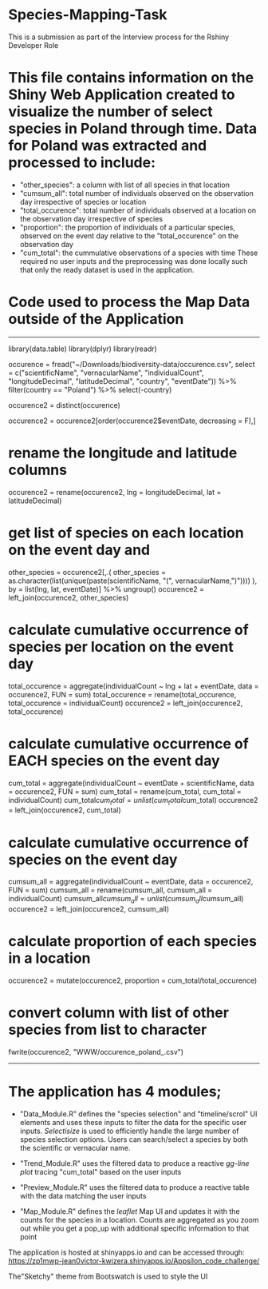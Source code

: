 # Species-Mapping-Task
This is a submission as part of the Interview process for the Rshiny Developer Role


# This file contains information on the Shiny Web Application created to visualize the number of select species in Poland through time. Data for Poland was extracted and processed to include:

- "other_species": a column with list of all species in that location
- "cumsum_all": total number of individuals observed on the observation day irrespective of species or location
- "total_occurence": total number of individuals observed at a location on the observation day irrespective of species
- "proportion": the proportion of individuals of a particular species, observed on the event day relative to the "total_occurence" on the observation day
- "cum_total": the cummulative observations of a species with time
These required no user inputs and the preprocessing was done locally such that only the ready dataset is used in the application.  

# Code used to process the Map Data outside of the Application
_________________________________________________________________________
library(data.table)
library(dplyr)
library(readr)

occurence = fread("~/Downloads/biodiversity-data/occurence.csv",
                  select = c("scientificName",  "vernacularName", "individualCount", "longitudeDecimal", "latitudeDecimal", "country",  "eventDate")) %>% filter(country == "Poland") %>%
  select(-country)
  
occurence2 = distinct(occurence)

occurence2 = occurence2[order(occurence2$eventDate, decreasing = F),]

# rename the longitude and latitude columns
occurence2 = rename(occurence2, lng = longitudeDecimal, lat = latitudeDecimal) 

# get list of species on each location on the event day and
other_species = occurence2[,.(
  other_species = as.character(list(unique(paste(scientificName, "(", vernacularName,")"))))
),
by = list(lng, lat, eventDate)] %>% ungroup()
occurence2 = left_join(occurence2, other_species)

# calculate cumulative occurrence of species per location on the event day
total_occurence = aggregate(individualCount ~ lng + lat + eventDate, data = occurence2, FUN = sum) 
total_occurence = rename(total_occurence, total_occurence = individualCount)
occurence2 = left_join(occurence2, total_occurence)


# calculate cumulative occurrence of EACH species on the event day
cum_total = aggregate(individualCount ~ eventDate + scientificName, data = occurence2, FUN = sum)
cum_total = rename(cum_total, cum_total = individualCount)
cum_total$cum_total = unlist(cum_total$cum_total)
occurence2 = left_join(occurence2, cum_total)

# calculate cumulative occurrence of species on the event day
cumsum_all = aggregate(individualCount ~ eventDate, data = occurence2, FUN = sum)
cumsum_all = rename(cumsum_all, cumsum_all = individualCount)
cumsum_all$cumsum_all = unlist(cumsum_all$cumsum_all)
occurence2 = left_join(occurence2, cumsum_all)

# calculate proportion of each species in a location
occurence2 = mutate(occurence2, proportion = cum_total/total_occurence)
# convert column with list of other species from list to character
fwrite(occurence2, "WWW/occurence_poland_.csv")
_________________________________________________________________________

# The application has 4 modules; 

- "Data_Module.R" defines the "species selection" and "timeline/scrol" UI elements and uses these inputs to filter the data for the specific user inputs. *Selectisize* is used to efficiently handle the large number of species selection options. Users can search/select a species by both the scientific or vernacular name. 

- "Trend_Module.R" uses the filtered data to produce a reactive *gg-line plot*  tracing "cum_total"  based on the user inputs

- "Preview_Module.R" uses the filtered data to produce a reactive table with the data matching the user inputs

- "Map_Module.R" defines the *leaflet* Map UI and updates it with the counts for the species in a location. Counts are aggregated as you zoom out while you get a pop_up with additional specific information to that point 

The application is hosted at shinyapps.io and can be accessed through:
https://zp1mwp-jean0victor-kwizera.shinyapps.io/Appsilon_code_challenge/

The"Sketchy" theme from Bootswatch is used to style the UI
